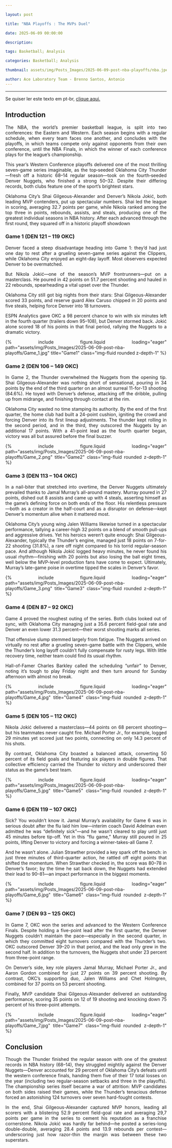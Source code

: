 ```yaml
---

layout: post

title: "NBA Playoffs : The MVPs Duel"

date: 2025-06-09 00:00:00

description:

tags: Basketball; Analysis

categories: Basketball; Analysis

thumbnail: assets/img/Posts_Images/2025-06-09-post-nba-playoffs/nba.jpeg

author: Ace Laboratory Team - Brenno Santos, Antonio 
---
```


---

<style>body {text-align: justify}</style>


Se quiser ler este texto em pt-br, <a  href = "https://ac3lab.github.io/blog/2000/nba-playoffs_pt"> clique aqui.</a>

<h2> <b> Introduction </b></h2>
  
The NBA, the world’s premier basketball league, is split into two conferences: the Eastern and Western. Each season begins with a regular schedule, when every team faces one another, and concludes with the playoffs, in which teams compete only against opponents from their own conference, until the NBA Finals, in which the winner of each conference plays for the league’s championship.

This year’s Western Conference playoffs delivered one of the most thrilling seven-game series imaginable, as the top‐seeded Oklahoma City Thunder—fresh off a historic 68–14 regular season—took on the fourth‐seeded Denver Nuggets, who finished a strong 50–32. Despite their differing records, both clubs feature one of the sport’s brightest stars.

Oklahoma City’s Shai Gilgeous-Alexander and Denver’s Nikola Jokić, both leading MVP contenders, put up spectacular numbers. Shai led the league in scoring, averaging 32.7 points per game, while Nikola ranked among the top three in points, rebounds, assists, and steals, producing one of the greatest individual seasons in NBA history. After each advanced through the first round, they squared off in a historic playoff showdown

<h3> <b> Game 1 (DEN 121 – 119 OKC) </b> </h3>

Denver faced a steep disadvantage heading into Game 1: they’d had just one day to rest after a grueling seven-game series against the Clippers, while Oklahoma City enjoyed an eight-day layoff. Most observers expected Denver to be overmatched.

But Nikola Jokić—one of the season’s MVP frontrunners—put on a masterclass. He poured in 42 points on 51.7 percent shooting and hauled in 22 rebounds, spearheading a vital upset over the Thunder.

Oklahoma City still got big nights from their stars: Shai Gilgeous-Alexander scored 33 points, and reserve guard Alex Caruso chipped in 20 points and five steals, helping force Denver into 18 turnovers.

ESPN Analytics gave OKC a 98 percent chance to win with six minutes left in the fourth quarter (trailers down 95–108), but Denver stormed back. Jokić alone scored 18 of his points in that final period, rallying the Nuggets to a dramatic victory.

<div class="row">
    <div class="col-sm mt-3 mt-md-0">
        {% include figure.liquid loading="eager" path="assets/img/Posts_Images/2025-06-09-post-nba-playoffs/Game_1.jpg" title="Game1" class="img-fluid rounded z-depth-1" %}
    </div>
</div>

<h3> <b> Game 2 (DEN 106 – 149 OKC) </b> </h3>

In Game 2, the Thunder overwhelmed the Nuggets from the opening tip. Shai Gilgeous-Alexander was nothing short of sensational, pouring in 34 points by the end of the third quarter on an almost surreal 11-for-13 shooting (84.6%). He toyed with Denver’s defense, attacking off the dribble, pulling up from midrange, and finishing through contact at the rim.

Oklahoma City wasted no time stamping its authority. By the end of the first quarter, the home club had built a 24-point cushion, igniting the crowd and forcing Denver into its first lineup adjustments. The thunder kept rolling in the second period, and in the third, they outscored the Nuggets by an additional 17 points. With a 41-point lead as the fourth quarter began, victory was all but assured before the final buzzer.

<div class="row">
    <div class="col-sm mt-3 mt-md-0">
        {% include figure.liquid loading="eager" path="assets/img/Posts_Images/2025-06-09-post-nba-playoffs/Game_2.png" title="Game2" class="img-fluid rounded z-depth-1" %}
    </div>
</div>

<h3> <b> Game 3 (DEN 113 – 104 OKC) </b> </h3>

In a nail-biter that stretched into overtime, the Denver Nuggets ultimately prevailed thanks to Jamal Murray’s all-around mastery. Murray poured in 27 points, dished out 8 assists and came up with 4 steals, asserting himself as the game’s defining force on both ends of the floor. His relentless pressure—both as a creator in the half-court and as a disruptor on defense—kept Denver’s momentum alive when it mattered most.

Oklahoma City’s young wing Jalen Williams likewise turned in a spectacular performance, tallying a career-high 32 points on a blend of smooth pull-ups and aggressive drives. Yet his heroics weren’t quite enough: Shai Gilgeous-Alexander, typically the Thunder’s engine, managed just 18 points on 7-for-22 shooting (31.8%), a rare off night compared to his torrid regular-season pace. And although Nikola Jokić logged heavy minutes, he never found his usual rhythm—finishing with 20 points but also losing the ball eight times, well below the MVP-level production fans have come to expect. Ultimately, Murray’s late-game poise in overtime tipped the scales in Denver’s favor.

<div class="row">
    <div class="col-sm mt-3 mt-md-0">
        {% include figure.liquid loading="eager" path="assets/img/Posts_Images/2025-06-09-post-nba-playoffs/Game_3.png" title="Game3" class="img-fluid rounded z-depth-1" %}
    </div>
</div>

<h3> <b> Game 4 (DEN 87 – 92 OKC) </b> </h3>

Game 4 proved the roughest outing of the series. Both clubs looked out of sync, with Oklahoma City managing just a 35.6 percent field-goal rate and Denver an even lower 31.3 percent—their worst shooting marks all series.

That offensive slump stemmed largely from fatigue. The Nuggets arrived on virtually no rest after a grueling seven-game battle with the Clippers, while the Thunder’s long layoff couldn’t fully compensate for rusty legs. With little recovery time, neither team could find its usual rhythm.

Hall-of-Famer Charles Barkley called the scheduling “unfair” to Denver, noting it’s tough to play Friday night and then turn around for Sunday afternoon with almost no break.

<div class="row">
    <div class="col-sm mt-3 mt-md-0">
        {% include figure.liquid loading="eager" path="assets/img/Posts_Images/2025-06-09-post-nba-playoffs/Game_4.jpg" title="Game4" class="img-fluid rounded z-depth-1" %}
    </div>
</div>

<h3> <b> Game 5 (DEN 105 – 112 OKC) </b> </h3>

Nikola Jokić delivered a masterclass—44 points on 68 percent shooting—but his teammates never caught fire. Michael Porter Jr., for example, logged 29 minutes yet scored just two points, connecting on only 14.3 percent of his shots.

By contrast, Oklahoma City boasted a balanced attack, converting 50 percent of its field goals and featuring six players in double figures. That collective efficiency carried the Thunder to victory and underscored their status as the game’s best team.

<div class="row">
    <div class="col-sm mt-3 mt-md-0">
        {% include figure.liquid loading="eager" path="assets/img/Posts_Images/2025-06-09-post-nba-playoffs/Game_5.jpg" title="Game5" class="img-fluid rounded z-depth-1" %}
    </div>
</div>

<h3> <b> Game 6 (DEN 119 – 107 OKC) </b> </h3>

Sick? You wouldn’t know it. Jamal Murray’s availability for Game 6 was in serious doubt after the flu laid him low—interim coach David Adelman even admitted he was “definitely sick”—and he wasn’t cleared to play until just 45 minutes before tip-off. Yet in this “flu game,” Murray still poured in 25 points, lifting Denver to victory and forcing a winner-takes-all Game 7.

And he wasn’t alone. Julian Strawther provided a key spark off the bench: in just three minutes of third-quarter action, he rattled off eight points that shifted the momentum. When Strawther checked in, the score was 80–78 in Denver’s favor; by the time he sat back down, the Nuggets had extended their lead to 90–81—an impact performance in the biggest moments.

<div class="row">
    <div class="col-sm mt-3 mt-md-0">
        {% include figure.liquid loading="eager" path="assets/img/Posts_Images/2025-06-09-post-nba-playoffs/Game_6.jpg" title="Game6" class="img-fluid rounded z-depth-1" %}
    </div>
</div>

<h3> <b> Game 7 (DEN 93 – 125 OKC) </b> </h3>

In Game 7, OKC won the series and advanced to the Western Conference Finals. Despite holding a five-point lead after the first quarter, the Denver Nuggets couldn’t maintain the pace—especially in the second quarter, in which they committed eight turnovers compared with the Thunder’s two. OKC outscored Denver 39–20 in that period, and the lead only grew in the second half. In addition to the turnovers, the Nuggets shot under 23 percent from three-point range.

On Denver’s side, key role players Jamal Murray, Michael Porter Jr., and Aaron Gordon combined for just 27 points on 39 percent shooting. By contrast, OKC’s supporting duo, Jalen Williams and Chet Holmgren, combined for 37 points on 53 percent shooting.

Finally, MVP candidate Shai Gilgeous-Alexander delivered an outstanding performance, scoring 35 points on 12 of 19 shooting and knocking down 75 percent of his three-point attempts.


<div class="row">
    <div class="col-sm mt-3 mt-md-0">
        {% include figure.liquid loading="eager" path="assets/img/Posts_Images/2025-06-09-post-nba-playoffs/Game_7.jpg" title="Game7" class="img-fluid rounded z-depth-1" %}
    </div>
</div>

<h2> <b> Conclusion </b> </h2>

Though the Thunder finished the regular season with one of the greatest records in NBA history (68–14), they struggled mightily against the Denver Nuggets—Denver accounted for 29 percent of Oklahoma City’s defeats until the western conference finals, handing them five of their 17 total losses on the year (including two regular-season setbacks and three in the playoffs). The championship series itself became a war of attrition: MVP candidates on both sides raised their games, while the Thunder’s tenacious defense forced an astonishing 124 turnovers over seven hard-fought contests.

In the end, Shai Gilgeous-Alexander captured MVP honors, leading all scorers with a blistering 52.9 percent field-goal rate and averaging 29,7 points per game in the series to cement his reputation as a franchise cornerstone. Nikola Jokić was hardly far behind—he posted a series-long double-double, averaging 28.4 points and 13.9 rebounds per contest—underscoring just how razor-thin the margin was between these two superstars.

